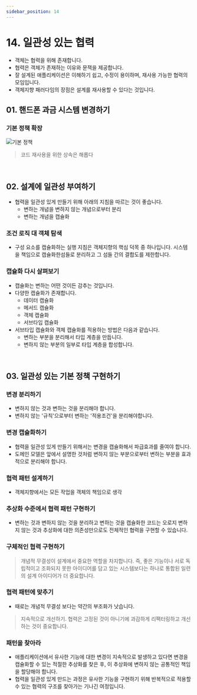 ```yaml
---
sidebar_position: 14
---
```


# 14. 일관성 있는 협력

- 객체는 협력을 위해 존재합니다.
- 협력은 객체가 존재하는 이유와 문잭을 제공합니다.
- 잘 설계된 애플리케이션은 이해하기 쉽고, 수정이 용이하며, 재사용 가능한 협력의 모임입니다.
- 객체지향 패러다임의 장점은 설계를 재사용할 수 있다는 것입니다.

## 01. 핸드폰 과금 시스템 변경하기

### 기본 정책 확장

![기본 정책](https://user-images.githubusercontent.com/42582516/211145276-e241de8d-6ee9-4224-81d0-f21ee255f624.png)

> 코드 재사용을 위한 상속은 해롭다

<br/>

## 02. 설계에 일관성 부여하기

- 협력을 일관성 있게 만들기 위해 아래의 지침을 따르는 것이 좋습니다.
  - 변하는 개념을 변하지 않는 개념으로부터 분리
  - 변하는 개념을 캡슐화

### 조건 로직 대 객체 탐색

- 구성 요소를 캡슐화하는 실행 지침은 객체지향의 핵심 덕목 중 하나입니다. 시스템을 책임으로 캡슐화한섬들로 분리하고 그 섬들 간의 결합도를 제한합니다.

### 캡슐화 다시 살펴보기

- 캡슐화는 변하는 어떤 것이든 감추는 것입니다.
- 다양한 캡슐화가 존재합니다.
  - 데이터 캡슐화
  - 메서드 캡슐화
  - 객체 캡슐화
  - 서브타입 캡슐화
- 서브타입 캡슐화와 객체 캡슐화를 적용하는 방법은 다음과 같습니다.
  - 변하는 부분을 분리해서 타입 계층을 만듭니다.
  - 변하지 않는 부분의 일부로 타입 계층을 합성합니다.

<br/>

## 03. 일관성 있는 기본 정책 구현하기

### 변경 분리하기

- 변하지 않는 것과 변하는 것을 분리해야 합니다.
- 변하지 않는 '규칙'으로부터 변하는 '적용조건'을 분리해야합니다.

### 변경 캡슐화하기

- 협력을 일관성 있게 만들기 위해서는 변경을 캡슐화해서 파급효과를 줄여야 합니다.
- 도메인 모델은 앞에서 설명한 것처럼 변하지 않는 부분으로부터 변하는 부분을 효과적으로 분리해야 합니다.

### 협력 패턴 설계하기

- 객체지향에서는 모든 작업을 객체의 책임으로 생각

### 추상화 수준에서 협력 패턴 구현하기

- 변하는 것과 변하지 않는 것을 분리하고 변하는 것을 캡슐화한 코드는 오로지 변하지 않는 것과 추상화에 대한 의존성만으로도 전체적인 협력을 구현할 수 있습니다.

### 구체적인 협력 구현하기

> 개념적 무결성이 설계에서 중요한 역할을 차지합니다. 즉, 좋은 기능이나 서로 독립적이고 조화되지 못한 아이디어를 담고 있는 시스템보다는 하나로 통합된 일련의 설계 아이디어가 더 중요합니다.

### 협력 패턴에 맞추기

- 때로는 개념적 무결성 보다는 약간의 부조화가 낫습니다.

> 지속적으로 개선하기. 협력은 고정된 것이 아니기에 과감하게 리팩터링하고 개선하는 것이 중요합니다.

### 패턴을 찾아라

- 애플리케이션에서 유사한 기능에 대한 변경이 지속적으로 발생하고 있다면 변경을 캡슐화할 수 있는 적절한 추상화를 찾은 후, 이 추상화에 변하지 않는 공통적인 책임을 할당해야 합니다.
- 협력을 일관성 있게 만드는 과정은 유사한 기능을 구현하기 위해 반복적으로 적용할 수 있는 협력의 구조를 찾아가는 기나긴 여정입니다.
